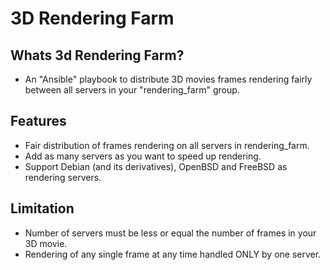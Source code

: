 # 3D Rendering Farm

## Whats 3d Rendering Farm?
* An "Ansible" playbook to distribute 3D movies frames rendering fairly between all servers in your "rendering_farm" group.

## Features
* Fair distribution of frames rendering on all servers in rendering_farm.
* Add as many servers as you want to speed up rendering.
* Support Debian (and its derivatives), OpenBSD and FreeBSD as rendering servers.

## Limitation
* Number of servers must be less or equal the number of frames in your 3D movie.
* Rendering of any single frame at any time handled ONLY by one server.

